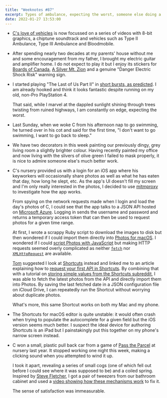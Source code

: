 ```yaml
---
title: "Weeknotes #87"
excerpt: Types of ambulance, expecting the worst, someone else doing a better job, reverse engineering a nursery app and immense satisfaction.
date: 2022-01-27 13:53:00
---
```

*   [C's love of vehicles](/2022/01/16/weeknotes-85/#vehicles) is now focussed on a series of videos with 8-bit graphics, a chiptune soundtrack and vehicles such as Type II Ambulance, Type III Ambulance and Bloodmobile.

*   After spending nearly two decades at my parents' house without me and some encouragement from my father, I brought my electric guitar and amplifier home. I do not expect to play it but I enjoy its stickers for [Boards of Canada](https://en.wikipedia.org/wiki/Boards_of_Canada), [A Silver Mt. Zion](https://en.wikipedia.org/wiki/Thee_Silver_Mt._Zion_Memorial_Orchestra) and a genuine "Danger Electric Shock Risk" warning sign.

*   I started playing "The Last of Us Part II" in [short bursts, as predicted](/2022/01/06/weeknotes-84/#five-minute-bursts). I am already hooked and think it looks fantastic despite running on my old, non-Pro PlayStation 4.

    That said, while I marvel at the dappled sunlight shining through trees twisting from ruined highways, I am constantly on edge, expecting the worst.

*   Last Sunday, when we woke C from his afternoon nap to go swimming, he turned over in his cot and said for the first time, "I don't want to go swimming, I want to go back to sleep."

*   We have two decorators in this week painting our previously dingy, grey living room a slightly brighter colour. Having recently painted my office and now living with the slivers of olive green I failed to mask properly, it is nice to admire someone else's much better work.

*   C's nursery provided us with a login for an iOS app where his keyworkers will occasionally share photos as well as what he has eaten that day, how long he slept, etc. As the app's UI doesn't fill my screen and I'm only really interested in the photos, I decided to use [mitmproxy](https://mitmproxy.org) to investigate how the app works.

    From spying on the network requests made when I login and load the day's photos of C, I could see that the app talks to a JSON API hosted on [Microsoft Azure](https://azure.microsoft.com/en-gb/). Logging in sends the username and password and returns a temporary access token that can then be used to request photos for a given time range.

    At first, I wrote a scrappy Ruby script to download the images to disk but then wondered if I could import them directly into [Photos for macOS](https://www.apple.com/uk/macos/photos/). I wondered if I could [script Photos with JavaScript](/2019/11/13/scripting-photos-for-macos-with-javascript/) but making HTTP requests seemed overly complicated as neither [`fetch`](http://developer.mozilla.org/en-US/docs/Web/API/Fetch) nor [`XMLHttpRequest`](http://developer.mozilla.org/en-US/docs/Web/API/XMLHttpRequest) are available.

    [Tom](https://tomstu.art) suggested I look at [Shortcuts](https://support.apple.com/en-gb/guide/shortcuts/welcome/ios) instead and linked me to an article explaining how to [request your first API in Shortcuts](https://support.apple.com/en-gb/guide/shortcuts-mac/apd58d46713f/mac). By combining that with a tutorial on [storing simple values from the Shortcuts subreddit](https://www.reddit.com/r/shortcuts/comments/ajdq6d/data_storage_part_1_storing_simple_values/), I was able to fetch the latest photos from the API and directly import them into Photos. By saving the last fetched date in a JSON configuration file on iCloud Drive, I can repeatedly run the Shortcut without worrying about duplicate photos.

    What's more, this same Shortcut works on both my Mac and my phone.

*   The Shortcuts for macOS editor is quite unstable: it would often crash when trying to populate the autocomplete for a given field but the iOS version seems much better. I suspect the ideal device for authoring Shortcuts is an iPad but I painstakingly put this together on my phone's narrow screen instead.

*   C won a small, plastic pull back car from a game of [Pass the Parcel](https://en.wikipedia.org/wiki/Pass_the_parcel) at nursery last year. It stopped working one night this week, making a clicking sound when you attempted to wind it up.

    I took it apart, revealing a series of small cogs (one of which fell out before I could see where it was supposed to be) and a coiled spring. Inspired by [Steve Fletcher](http://www.clockworkshop.co.uk), I got a pair of tweezers from our bathroom cabinet and used a [video showing how these mechanisms work](https://youtu.be/QdvfiVebb_s) to fix it.

    The sense of satisfaction was immeasurable.
